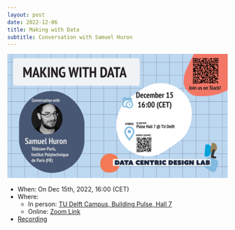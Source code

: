 ```yaml
---
layout: post
date: 2022-12-06
title: Making with Data
subtitle: Conversation with Samuel Huron
---
```


![Conversation with Samuel Bowyer](public/img/conversations/dcd-conversation-flyer-landscape-samuel.png)

* When: On Dec 15th, 2022, 16:00 (CET)
* Where:
    * In person: [TU Delft Campus, Building Pulse, Hall 7](https://esviewer.tudelft.nl/space/170/)
    * Online: [Zoom Link](https://tudelft.zoom.us/j/92556276908?pwd=MFpMaDFmcFZtNXR1MDJGNW84aUxBZz09)
* [Recording](https://podcasts.apple.com/nl/podcast/conversation-with-samuel-huron-making-with-data/id1581554015?i=1000601951247)